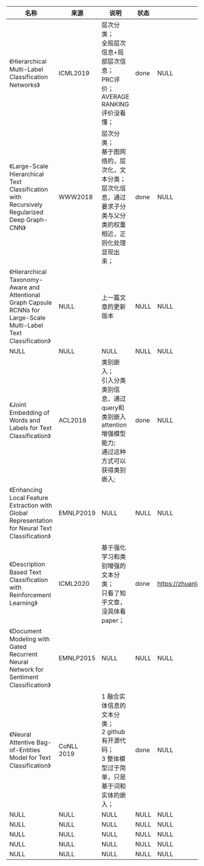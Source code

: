 |名称  |  来源   | 说明  |状态   | 备注  |
|  ----  | ----  |----  | ----  |----  |
| 《Hierarchical Multi-Label Classification Networks》  | ICML2019 |层次分类；<br/>全局层次信息+局部层次信息；<br/>PRC评价；<br/>AVERAGE RANKING评价没看懂； |done |NULL |
| 《Large-Scale Hierarchical Text Classification with Recursively Regularized Deep Graph-CNN》  | WWW2018	|层次分类；<br/>基于图网络的，层次化，文本分类；<br/>层次化信息，通过要求子分类与父分类的权重相近，正则化处理显现出来； |done |NULL |
| 《Hierarchical Taxonomy-Aware and Attentional Graph Capsule RCNNs for Large-Scale Multi-Label Text Classification》  | NULL |上一篇文章的更新版本 |NULL |NULL |
| NULL  | NULL |NULL |NULL |NULL |
| 《Joint Embedding of Words and Labels for Text Classification》  | ACL2018 |类别嵌入；<br/>引入分类类别信息，通过query和类别嵌入attention增强模型能力;<br/>通过这种方式可以获得类别嵌入; |done |NULL |
| 《Enhancing Local Feature Extraction with Global Representation for Neural Text Classification》  | EMNLP2019 |NULL |NULL |NULL |
| 《Description Based Text Classification with Reinforcement Learning》  | ICML2020 |基于强化学习和类别增强的文本分类；<br/>只看了知乎文章，没具体看paper； |done |https://zhuanlan.zhihu.com/p/112704633 |
| 《Document Modeling with Gated Recurrent Neural Network for Sentiment Classification》  | EMNLP2015 |NULL |NULL |NULL |
| 《Neural Attentive Bag-of-Entities Model for Text Classification》  |  CoNLL 2019 |1 融合实体信息的文本分类；<br/> 2 github有开源代码；<br/> 3 整体模型过于简单，只是基于词和实体的嵌入； |done |NULL |
| NULL  | NULL |NULL |NULL |NULL |
| NULL  | NULL |NULL |NULL |NULL |
| NULL  | NULL |NULL |NULL |NULL |
| NULL  | NULL |NULL |NULL |NULL |
| NULL  | NULL |NULL |NULL |NULL |
